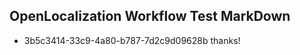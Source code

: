 ## OpenLocalization Workflow Test MarkDown
* 3b5c3414-33c9-4a80-b787-7d2c9d09628b 
thanks!<!--HONumber=Mar16_HO4-->
